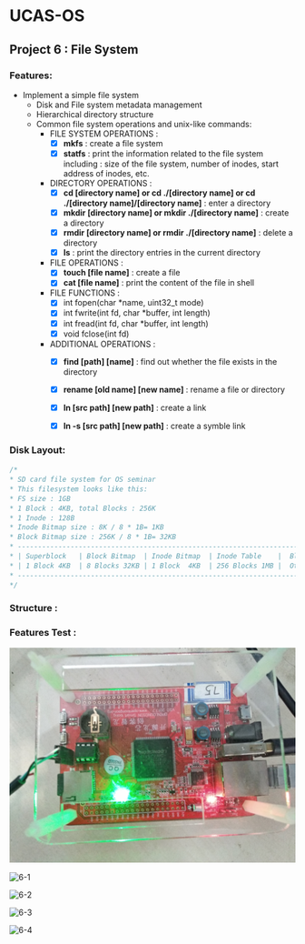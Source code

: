 # UCAS-OS

## Project 6 : File System

### Features:

* Implement a simple file system
    * Disk and File system metadata management
    * Hierarchical directory structure
    * Common file system operations and unix-like commands:
        * FILE SYSTEM OPERATIONS :
            - [x] **mkfs** : create a file system
            - [x] **statfs** : print the information related to the file system including : size of the file system, number of inodes, start address of inodes, etc.
        * DIRECTORY OPERATIONS :
            - [x] **cd [directory name] or cd ./[directory name] or cd ./[directory name]/[directory name]** : enter a directory
            - [x] **mkdir [directory name] or mkdir ./[directory name]** : create a directory
            - [x] **rmdir [directory name] or rmdir ./[directory name]** : delete a directory
            - [x] **ls** : print the directory entries in the current directory
        * FILE OPERATIONS :
            - [x] **touch [file name]** : create a file
            - [x] **cat [file name]** : print the content of the file in shell
        * FILE FUNCTIONS :
            - [x] int fopen(char *name, uint32_t mode)
            - [x] int fwrite(int fd, char *buffer, int length)
            - [x] int fread(int fd, char *buffer, int length)
            - [x] void fclose(int fd)
        * ADDITIONAL OPERATIONS :
            - [x] **find [path] [name]** : find out whether the file exists in the directory 
            - [x] **rename [old name] [new name]** : rename a file or directory
            - [x] **ln [src path] [new path]** : create a link
            - [x] **ln -s [src path] [new path]** : create a symble link



### Disk Layout:

```c
/*
* SD card file system for OS seminar
* This filesystem looks like this:
* FS size : 1GB
* 1 Block : 4KB, total Blocks : 256K
* 1 Inode : 128B
* Inode Bitmap size : 8K / 8 * 1B= 1KB
* Block Bitmap size : 256K / 8 * 1B= 32KB
* --------------------------------------------------------------------------------
* | Superblock   | Block Bitmap  | Inode Bitmap  | Inode Table    |  Blocks    |
* | 1 Block 4KB  | 8 Blocks 32KB | 1 Block  4KB  | 256 Blocks 1MB |  Others    |
* --------------------------------------------------------------------------------
*/
```

### Structure :



### Features Test :

![6-0](/resources/disk.jpg)

![6-1](/resources/1.gif)

![6-2](/resources/2.gif)

![6-3](/resources/3.gif)

![6-4](/resources/4.gif)


